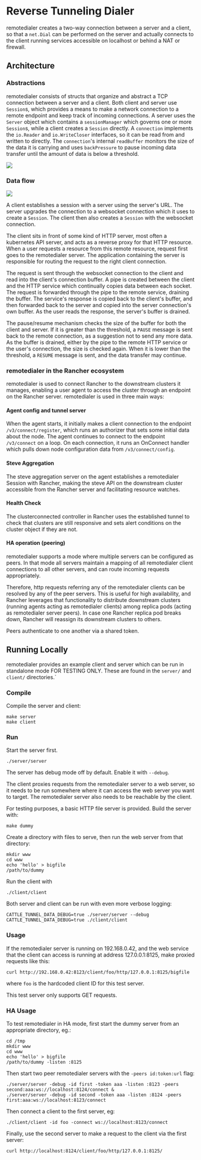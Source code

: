 Reverse Tunneling Dialer
========================

remotedialer creates a two-way connection between a server and a client, so
that a `net.Dial` can be performed on the server and actually connects to the
client running services accessible on localhost or behind a NAT or firewall.

Architecture
------------

### Abstractions

remotedialer consists of structs that organize and abstract a TCP connection
between a server and a client. Both client and server use ``Session``s, which
provides a means to make a network connection to a remote endpoint and keep
track of incoming connections. A server uses the ``Server`` object which
contains a ``sessionManager`` which governs one or more ``Session``s, while a
client creates a ``Session`` directly. A ``connection`` implements the
``io.Reader`` and ``io.WriteCloser`` interfaces, so it can be read from and
written to directly. The ``connection``'s internal ``readBuffer`` monitors the
size of the data it is carrying and uses ``backPressure`` to pause incoming
data transfer until the amount of data is below a threshold.

![](./docs/remotedialer.png)

### Data flow

![](./docs/remotedialer-flow.png)

A client establishes a session with a server using the server's URL. The server
upgrades the connection to a websocket connection which it uses to create a
``Session``. The client then also creates a ``Session`` with the websocket
connection.

The client sits in front of some kind of HTTP server, most often a kubernetes
API server, and acts as a reverse proxy for that HTTP resource. When a user
requests a resource from this remote resource, request first goes to the
remotedialer server. The application containing the server is responsible for
routing the request to the right client connection.

The request is sent through the websocket connection to the client and read
into the client's connection buffer. A pipe is created between the client and
the HTTP service which continually copies data between each socket. The request
is forwarded through the pipe to the remote service, draining the buffer. The
service's response is copied back to the client's buffer, and then forwarded
back to the server and copied into the server connection's own buffer. As the
user reads the response, the server's buffer is drained.

The pause/resume mechanism checks the size of the buffer for both the client
and server. If it is greater than the threshold, a ``PAUSE`` message is sent
back to the remote connection, as a suggestion not to send any more data. As
the buffer is drained, either by the pipe to the remote HTTP service or the
user's connection, the size is checked again. When it is lower than the
threshold, a ``RESUME`` message is sent, and the data transfer may continue.

### remotedialer in the Rancher ecosystem

remotedialer is used to connect Rancher to the downstream clusters it manages,
enabling a user agent to access the cluster through an endpoint on the Rancher
server. remotedialer is used in three main ways:

#### Agent config and tunnel server

When the agent starts, it initially makes a client connection to the endpoint
`/v3/connect/register`, which runs an authorizer that sets some initial data
about the node. The agent continues to connect to the endpoint `/v3/connect` on
a loop. On each connection, it runs an OnConnect handler which pulls down node
configuration data from `/v3/connect/config`.

#### Steve Aggregation

The steve aggregation server on the agent establishes a remotedialer Session
with Rancher, making the steve API on the downstream cluster accessible from
the Rancher server and facilitating resource watches.

#### Health Check

The clusterconnected controller in Rancher uses the established tunnel to check
that clusters are still responsive and sets alert conditions on the cluster
object if they are not.

#### HA operation (peering)

remotedialer supports a mode where multiple servers can be configured as peers.
In that mode all servers maintain a mapping of all remotedialer client connections
to all other servers, and can route incoming requests appropriately.

Therefore, http requests referring any of the remotedialer clients can be resolved
by any of the peer servers. This is useful for high availability, and Rancher
leverages that functionality to distribute downstream clusters (running agents
acting as remotedialer clients) among replica pods (acting as remotedialer
server peers). In case one Rancher replica pod breaks down, Rancher will
reassign its downstream clusters to others.

Peers authenticate to one another via a shared token.

Running Locally
---------------

remotedialer provides an example client and server which can be run in
standalone mode FOR TESTING ONLY. These are found in the `server/` and
`client/` directories.`

### Compile

Compile the server and client:

```
make server
make client
```

### Run

Start the server first.

```
./server/server
```

The server has debug mode off by default. Enable it with `--debug`.

The client proxies requests from the remotedialer server to a web server, so it
needs to be run somewhere where it can access the web server you want to
target. The remotedialer server also needs to be reachable by the client.

For testing purposes, a basic HTTP file server is provided. Build the server with:

```
make dummy
```

Create a directory with files to serve, then run the web server from that directory:

```
mkdir www
cd www
echo 'hello' > bigfile
/path/to/dummy
```

Run the client with

```
./client/client
```

Both server and client can be run with even more verbose logging:

```
CATTLE_TUNNEL_DATA_DEBUG=true ./server/server --debug
CATTLE_TUNNEL_DATA_DEBUG=true ./client/client
```

### Usage

If the remotedialer server is running on 192.168.0.42, and the web service that
the client can access is running at address 127.0.0.1:8125, make proxied
requests like this:

```
curl http://192.168.0.42:8123/client/foo/http/127.0.0.1:8125/bigfile
```

where `foo` is the hardcoded client ID for this test server.

This test server only supports GET requests.

### HA Usage

To test remotedialer in HA mode, first start the dummy server from an appropriate directory, eg.:

```shell
cd /tmp
mkdir www
cd www
echo 'hello' > bigfile
/path/to/dummy -listen :8125
```

Then start two peer remotedialer servers with the `-peers id:token:url` flag:

```shell
./server/server -debug -id first -token aaa -listen :8123 -peers second:aaa:ws://localhost:8124/connect &
./server/server -debug -id second -token aaa -listen :8124 -peers first:aaa:ws://localhost:8123/connect
```

Then connect a client to the first server, eg:
```shell
./client/client -id foo -connect ws://localhost:8123/connect
```

Finally, use the second server to make a request to the client via the first server:
```
curl http://localhost:8124/client/foo/http/127.0.0.1:8125/
```
